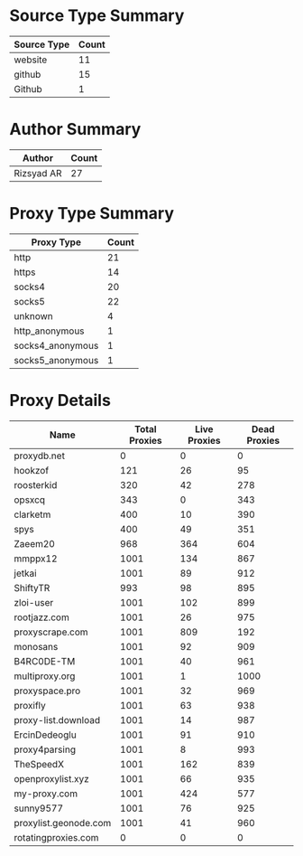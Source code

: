 # Source Type Summary

| Source Type | Count |
|-------------|-------|
| website | 11 |
| github | 15 |
| Github | 1 |


# Author Summary

| Author | Count |
|--------|-------|
| Rizsyad AR | 27 |


# Proxy Type Summary

| Proxy Type | Count |
|------------|-------|
| http | 21 |
| https | 14 |
| socks4 | 20 |
| socks5 | 22 |
| unknown | 4 |
| http_anonymous | 1 |
| socks4_anonymous | 1 |
| socks5_anonymous | 1 |


# Proxy Details

| Name | Total Proxies | Live Proxies | Dead Proxies |
|------|---------------|--------------|---------------|
| proxydb.net | 0 | 0 | 0 |
| hookzof | 121 | 26 | 95 |
| roosterkid | 320 | 42 | 278 |
| opsxcq | 343 | 0 | 343 |
| clarketm | 400 | 10 | 390 |
| spys | 400 | 49 | 351 |
| Zaeem20 | 968 | 364 | 604 |
| mmppx12 | 1001 | 134 | 867 |
| jetkai | 1001 | 89 | 912 |
| ShiftyTR | 993 | 98 | 895 |
| zloi-user | 1001 | 102 | 899 |
| rootjazz.com | 1001 | 26 | 975 |
| proxyscrape.com | 1001 | 809 | 192 |
| monosans | 1001 | 92 | 909 |
| B4RC0DE-TM | 1001 | 40 | 961 |
| multiproxy.org | 1001 | 1 | 1000 |
| proxyspace.pro | 1001 | 32 | 969 |
| proxifly | 1001 | 63 | 938 |
| proxy-list.download | 1001 | 14 | 987 |
| ErcinDedeoglu | 1001 | 91 | 910 |
| proxy4parsing | 1001 | 8 | 993 |
| TheSpeedX | 1001 | 162 | 839 |
| openproxylist.xyz | 1001 | 66 | 935 |
| my-proxy.com | 1001 | 424 | 577 |
| sunny9577 | 1001 | 76 | 925 |
| proxylist.geonode.com | 1001 | 41 | 960 |
| rotatingproxies.com | 0 | 0 | 0 |
